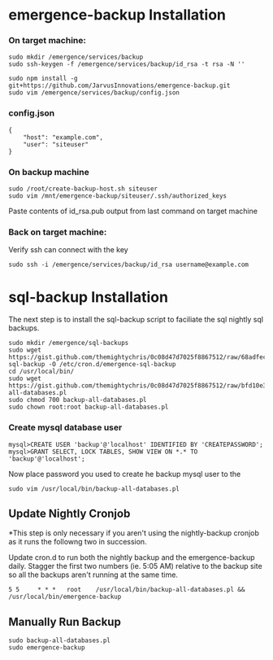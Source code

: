 # emergence-backup Installation

### On target machine:
```
sudo mkdir /emergence/services/backup
sudo ssh-keygen -f /emergence/services/backup/id_rsa -t rsa -N ''

sudo npm install -g git+https://github.com/JarvusInnovations/emergence-backup.git
sudo vim /emergence/services/backup/config.json
```
### config.json

```
{
    "host": "example.com",
    "user": "siteuser"
}
```

### On backup machine

```
sudo /root/create-backup-host.sh siteuser
sudo vim /mnt/emergence-backup/siteuser/.ssh/authorized_keys
```

Paste contents of id_rsa.pub output from last command on target machine

### Back on target machine:

Verify ssh can connect with the key

```
sudo ssh -i /emergence/services/backup/id_rsa username@example.com
```

# sql-backup Installation 

The next step is to install the sql-backup script to faciliate the sql nightly sql backups.

```
sudo mkdir /emergence/sql-backups
sudo wget https://gist.github.com/themightychris/0c08d47d7025f8867512/raw/68adfec5a373f539155283835df5afca90f61ea2/emergence-sql-backup -O /etc/cron.d/emergence-sql-backup
cd /usr/local/bin/
sudo wget https://gist.github.com/themightychris/0c08d47d7025f8867512/raw/bfd10e39eeb2cd7630e99b622e3727cb66fb416f/backup-all-databases.pl
sudo chmod 700 backup-all-databases.pl
sudo chown root:root backup-all-databases.pl
```

### Create mysql database user

```
mysql>CREATE USER 'backup'@'localhost' IDENTIFIED BY 'CREATEPASSWORD';
mysql>GRANT SELECT, LOCK TABLES, SHOW VIEW ON *.* TO 'backup'@'localhost';
```

Now place password you used to create he backup mysql user to the 

```
sudo vim /usr/local/bin/backup-all-databases.pl
```

## Update Nightly Cronjob

*This step is only necessary if you aren't using the nightly-backup cronjob as it runs the followng two in succession.

Update cron.d to run both the nightly backup and the emergence-backup daily. Stagger the first two numbers (ie. 5:05 AM) relative to the backup site so all the backups aren't running at the same time. 

````
5 5     * * *   root    /usr/local/bin/backup-all-databases.pl && /usr/local/bin/emergence-backup
````

## Manually Run Backup

```
sudo backup-all-databases.pl
sudo emergence-backup
```
